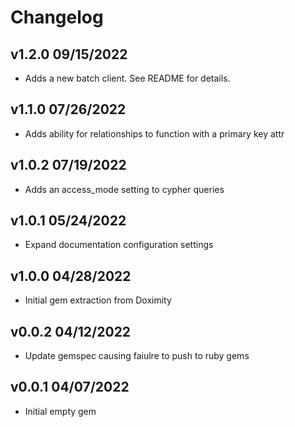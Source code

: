 Changelog
=========

## v1.2.0 09/15/2022
* Adds a new batch client. See README for details.

## v1.1.0 07/26/2022
* Adds ability for relationships to function with a primary key attr

## v1.0.2 07/19/2022
* Adds an access_mode setting to cypher queries

## v1.0.1 05/24/2022
* Expand documentation configuration settings

## v1.0.0 04/28/2022
* Initial gem extraction from Doximity

## v0.0.2 04/12/2022
* Update gemspec causing faiulre to push to ruby gems

## v0.0.1 04/07/2022
* Initial empty gem
